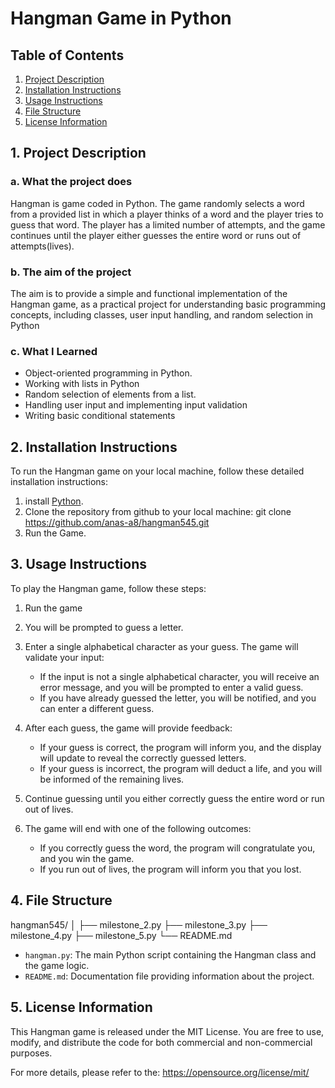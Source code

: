 # Hangman Game in Python


## Table of Contents
1. [Project Description](#project-description)
2. [Installation Instructions](#installation-instructions)
3. [Usage Instructions](#usage-instructions)
4. [File Structure](#file-structure)
5. [License Information](#license-information)


## 1. Project Description
### a. What the project does
Hangman is game coded in Python. The game randomly selects a word from a provided list in which a player thinks of a word and the player tries to guess that word. The player has a limited number of attempts, and the game continues until the player either guesses the entire word or runs out of attempts(lives).

### b. The aim of the project
The aim is to provide a simple and functional implementation of the Hangman game, as a practical project  for understanding basic programming concepts, including classes, user input handling, and random selection in Python

### c. What I Learned
- Object-oriented programming in Python.
- Working with lists in Python
- Random selection of elements from a list.
- Handling user input and implementing input validation
- Writing basic conditional statements

## 2. Installation Instructions
To run the Hangman game on your local machine, follow these detailed installation instructions:


1. install [Python](https://www.python.org/).
2. Clone the repository from github to your local machine:
git clone https://github.com/anas-a8/hangman545.git
3. Run the Game.


## 3. Usage Instructions
To play the Hangman game, follow these steps:

1. Run the game 

2. You will be prompted to guess a letter.

3. Enter a single alphabetical character as your guess. The game will validate your input:

    - If the input is not a single alphabetical character, you will receive an error message, and you will be prompted to enter a valid guess.
    - If you have already guessed the letter, you will be notified, and you can enter a different guess.


4. After each guess, the game will provide feedback:

    - If your guess is correct, the program will inform you, and the display will update to reveal the correctly guessed letters.
    - If your guess is incorrect, the program will deduct a life, and you will be informed of the remaining lives.

5. Continue guessing until you either correctly guess the entire word or run out of lives.

6. The game will end with one of the following outcomes:

    - If you correctly guess the word, the program will congratulate you, and you win the game.
    - If you run out of lives, the program will inform you that you lost.


## 4. File Structure
hangman545/
│
├── milestone_2.py
├── milestone_3.py
├── milestone_4.py
├── milestone_5.py
└── README.md

- `hangman.py`: The main Python script containing the Hangman class and the game logic.
- `README.md`: Documentation file providing information about the project.


## 5. License Information
This Hangman game is released under the MIT License. You are free to use, modify, and distribute the code for both commercial and non-commercial purposes.

For more details, please refer to the: https://opensource.org/license/mit/